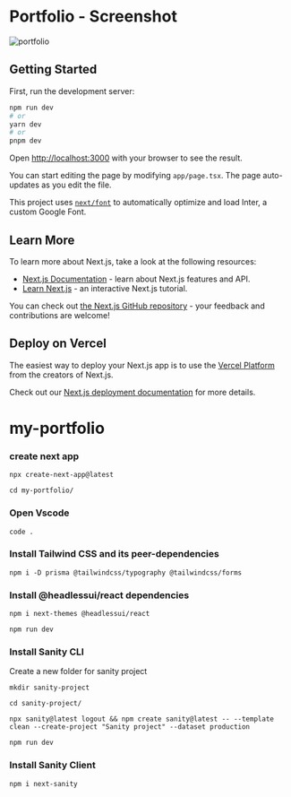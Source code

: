 # Portfolio - Screenshot 


![portfolio](https://github.com/OthyTenk/my-portfolio/assets/34827155/b6da77c6-cb83-43fd-a99e-788d4e0513d6)



## Getting Started

First, run the development server:

```bash
npm run dev
# or
yarn dev
# or
pnpm dev
```

Open [http://localhost:3000](http://localhost:3000) with your browser to see the result.

You can start editing the page by modifying `app/page.tsx`. The page auto-updates as you edit the file.

This project uses [`next/font`](https://nextjs.org/docs/basic-features/font-optimization) to automatically optimize and load Inter, a custom Google Font.

## Learn More

To learn more about Next.js, take a look at the following resources:

- [Next.js Documentation](https://nextjs.org/docs) - learn about Next.js features and API.
- [Learn Next.js](https://nextjs.org/learn) - an interactive Next.js tutorial.

You can check out [the Next.js GitHub repository](https://github.com/vercel/next.js/) - your feedback and contributions are welcome!

## Deploy on Vercel

The easiest way to deploy your Next.js app is to use the [Vercel Platform](https://vercel.com/new?utm_medium=default-template&filter=next.js&utm_source=create-next-app&utm_campaign=create-next-app-readme) from the creators of Next.js.

Check out our [Next.js deployment documentation](https://nextjs.org/docs/deployment) for more details.
# my-portfolio

### create next app

```
npx create-next-app@latest
```
```
cd my-portfolio/
```
### Open Vscode
```
code .
```
### Install Tailwind CSS and its peer-dependencies
```
npm i -D prisma @tailwindcss/typography @tailwindcss/forms
```
### Install @headlessui/react dependencies
```
npm i next-themes @headlessui/react
```
```
npm run dev
```

### Install Sanity CLI
Create a new folder for sanity project
```
mkdir sanity-project
```
```
cd sanity-project/
```
```
npx sanity@latest logout && npm create sanity@latest -- --template clean --create-project "Sanity project" --dataset production
```
```
npm run dev
```
### Install Sanity Client
```
npm i next-sanity
```
